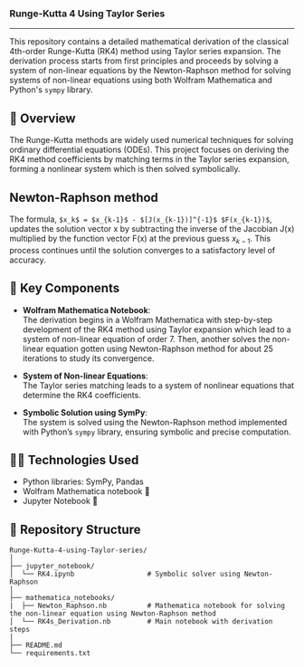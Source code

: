 ### Runge-Kutta 4 Using Taylor Series
---
This repository contains a detailed mathematical derivation of the classical 4th-order Runge-Kutta (RK4) method using Taylor series expansion. The derivation process starts from first principles and proceeds by solving a system of non-linear equations by the Newton-Raphson method for solving systems of non-linear equations using both Wolfram Mathematica and Python's `sympy` library.


## 📘 Overview

The Runge-Kutta methods are widely used numerical techniques for solving ordinary differential equations (ODEs). This project focuses on deriving the RK4 method coefficients by matching terms in the Taylor series expansion, forming a nonlinear system which is then solved symbolically.

## Newton-Raphson method

The formula, `$x_k$ = $x_{k-1}$ - $[J(x_{k-1})]^{-1}$ $F(x_{k-1})$`, updates the solution vector x by subtracting the inverse of the Jacobian J(x) multiplied by the function vector F(x) at the previous guess $x_{k-1}$. This process continues until the solution converges to a satisfactory level of accuracy. 

## 🧮 Key Components

- **Wolfram Mathematica Notebook**:  
  The derivation begins in a Wolfram Mathematica with step-by-step development of the RK4 method using Taylor expansion which lead to a system of non-linear equation of order 7. Then, another solves the non-linear equation gotten using Newton-Raphson method for about 25 iterations to study its convergence. 

- **System of Non-linear Equations**:  
  The Taylor series matching leads to a system of nonlinear equations that determine the RK4 coefficients.

- **Symbolic Solution using SymPy**:  
  The system is solved using the Newton-Raphson method implemented with Python’s `sympy` library, ensuring symbolic and precise computation.


## 🧑‍💻 Technologies Used

- Python libraries: SymPy, Pandas
- Wolfram Mathematica notebook 📓
- Jupyter Notebook 📓


## 📂 Repository Structure
```
Runge-Kutta-4-using-Taylor-series/
│
├── jupyter_notebook/
│  └── RK4.ipynb                  # Symbolic solver using Newton-Raphson
│
├── mathematica_notebooks/
|  ├── Newton_Raphson.nb          # Mathematica notebook for solving the non-linear equation using Newton-Raphson method 
│  └── RK4s_Derivation.nb         # Main notebook with derivation steps
│
├── README.md
└── requirements.txt
```

